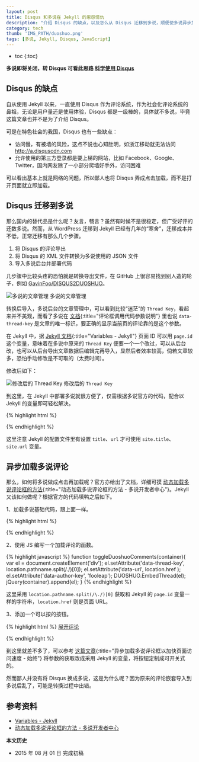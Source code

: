 ```yaml
---
layout: post
title: Disqus 和多说在 Jekyll 的恩怨情仇 
description: "介绍 Disqus 的缺点，以及怎么从 Disqus 迁移到多说，顺便使多说异步加载。"
category: tech
thumb: 'IMG_PATH/duoshuo.png'
tags: [多说, Jekyll, Disqus, JavaScript]
---
```


* toc
{:toc}


**多说即将关闭，转 Disqus 可看此思路 [科学使用 Disqus](/use-disqus-correctly.html)**

## Disqus 的缺点

自从使用 Jekyll 以来，一直使用 Disqus 作为评论系统，作为社会化评论系统的鼻祖，无论是用户量还是使用体验，Disqus 都是一级棒的，具体就不多说，毕竟这篇文章也并不是为了介绍 Disqus。

可是在特色社会的我国，Disqus 也有一些缺点：

* 访问慢，有被墙的风险，这点不说也心知肚明，如浙江移动就无法访问 http://a.disquscdn.com
* 允许使用的第三方登录都是要上梯的网站，比如 Facebook、Google、Twitter，国内网友除了一小部分爬墙好手外，访问困难

可以看出基本上就是网络的问题，所以鄙人也将 Disqus 弄成点击加载，而不是打开页面就立即加载。

## Disqus 迁移到多说

那么国内的替代品是什么呢？友言，畅言？虽然有时候不是很稳定，但广受好评的还数多说。然而，从 WordPress 迁移到 Jekyll 已经有几年的“寒舍”，迁移成本并不低，正常迁移有那么几个步骤。

1. 将 Disqus 的评论导出
2. 将 Disqus 的 XML 文件转换为多说使用的 JSON 文件
3. 导入多说后台并部署代码

几步骤中比较头疼的恐怕就是转换导出文件，在 GitHub 上很容易找到别人造的轮子，例如 [GavinFoo/DISQUS2DUOSHUO](https://github.com/GavinFoo/DISQUS2DUOSHUO)。

![多说的文章管理]({{site.IMG_PATH}}/talk-about-duoshuo-01.png)
多说的文章管理

转换后导入，多说后台的文章管理中，可以看到比较“迷茫”的 `Thread Key`，看起来并不美观，而看了多说在 [文档](http://dev.duoshuo.com/docs/5003ecd94cab3e7250000008/){:title="评论框调用代码参数说明"} 里也说 `data-thread-key` 是文章的唯一标识，要正确的显示当前页的评论靠的是这个参数。

在 Jekyll 中，据 [Jekyll 文档](http://jekyllrb.com/docs/variables/){:title="Variables - Jekyll"} 页面 ID 可以用 `page.id` 这个变量，意味着在多说中原来的 `Thread Key` 便要一个一个改过，可以从后台改，也可以从后台导出文章数据后编辑完再导入，显然后者效率较高，倘若文章较多，恐怕手动修改是不可取的（太费时间）。

修改后如下：

![修改后的 Thread Key]({{site.IMG_PATH}}/talk-about-duoshuo-02.png)
修改后的 `Thread Key`


到这里，在 Jekyll 中部署多说就很方便了，仅需根据多说官方的代码，配合以 Jekyll 的变量即可轻松解决。

{% highlight html %}
<div class="ds-thread" data-thread-key="{{"{{ page.id "}}}}"  data-title="{{"{{ page.title "}}}} | {{"{{ site.title "}}}}" data-url="{{"{{ site.url "}}}}{{"{{ page.url "}}}}"></div>
<script>var duoshuoQuery = {short_name:"fooleap"};</script>
<script src="http://static.duoshuo.com/embed.js"></script>
{% endhighlight %}

这里注意 Jekyll 的配置文件里有设置 `title`、`url` 才可使用 `site.title`、`site.url` 变量。

## 异步加载多说评论

那么，如何将多说做成点击再加载呢？官方亦给出了文档，详细可摸 [动态加载多说评论框的方法](http://dev.duoshuo.com/docs/50b344447f32d30066000147){:title="动态加载多说评论框的方法 - 多说开发者中心"}。Jekyll 又该如何做呢？根据官方的代码填鸭之后如下。

1、加载多说基础代码，跟上面一样。

{% highlight html %}
<script>var duoshuoQuery = {short_name:"fooleap"};</script>
<script src="http://static.duoshuo.com/embed.js"></script>
{% endhighlight %}

2、使用 JS 编写一个加载评论的函数。

{% highlight javascript %}
function toggleDuoshuoComments(container){
    var el = document.createElement('div');
    el.setAttribute('data-thread-key', location.pathname.split(/\./)[0]);
    el.setAttribute('data-url', location.href );
    el.setAttribute('data-author-key', 'fooleap');
    DUOSHUO.EmbedThread(el);
    jQuery(container).append(el);
}
{% endhighlight %}

这里采用 `location.pathname.split(/\./)[0]` 获取和 Jekyll 的 `page.id` 变量一样的字符串，`location.href` 则是页面 URL。

3、添加一个可以按的按钮。

{% highlight html %}
<a href="javascript:void(0);" onclick="toggleDuoshuoComments('#comment-box');">展开评论</a>
<div id="comment-box" ></div>
{% endhighlight %}

到这里就差不多了，可以参考 [这篇文章](http://liam0205.me/2014/07/22/duoshuo-delay/){:title="异步加载多说评论框以加快页面访问速度 - 始终"} 将参数的获取改成采用 Jekyll 的变量，将按钮定制成可开关式的。

然而鄙人并没有将 Disqus 换成多说，这是为什么呢？因为原来的评论嵌套导入到多说后乱了，可能是转换过程中出错。

## 参考资料

* [Variables - Jekyll](http://jekyllrb.com/docs/variables/)
* [动态加载多说评论框的方法 - 多说开发者中心](http://dev.duoshuo.com/docs/50b344447f32d30066000147)

**本文历史**

* 2015 年 08 月 01 日 完成初稿
